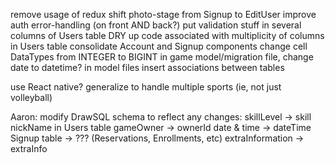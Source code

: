 remove usage of redux
shift photo-stage from Signup to EditUser
improve auth error-handling (on front AND back?)
put validation stuff in several columns of Users table
DRY up code associated with multiplicity of columns in Users table
consolidate Account and Signup components
change cell DataTypes from INTEGER to BIGINT
in game model/migration file, change date to datetime?
in model files insert associations between tables

use React native?
generalize to handle multiple sports (ie, not just volleyball)

Aaron: modify DrawSQL schema to reflect any changes:
    skillLevel -> skill
    nickName in Users table
    gameOwner -> ownerId
    date & time -> dateTime
    Signup table -> ??? (Reservations, Enrollments, etc)
    extraInformation -> extraInfo
